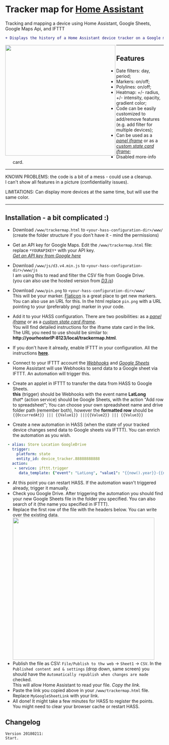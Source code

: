 # Tracker map for [Home Assistant](https://home-assistant.io)
Tracking and mapping a device using Home Assistant, Google Sheets, Google Maps Api, and IFTTT
```diff
+ Displays the history of a Home Assistant device tracker on a Google map. Uses Google Sheets as data storage.
```

<img align="left" src="https://i.imgur.com/E6yZfuf.png" height="350">

***

## Features
* Date filters: day, period;
* Markers: on/off;
* Polylines: on/off;
* Heatmap: +/- radius, +/- intensity, opacity, gradient color;
* Code can be easily customized to add/remove features (e.g. add filter for multiple devices);
* Can be used as a [*panel iframe*](https://home-assistant.io/components/panel_iframe) or as a [*custom state card iframe*](https://github.com/covrig/homeassistant-iframe-card);
* Disabled more-info card.
***
KNOWN PROBLEMS: the code is a bit of a mess - could use a cleanup. <br>I can't show all features in a picture (confidentiality issues).

LIMITATIONS: Can display more devices at the same time, but will use the same color.
***
## Installation - a bit complicated :)
* Download `/www/trackermap.html` to `<your-hass-configuration-dir>/www/` 
<br>(create the folder structure if you don't have it - mind the permissions)
* Get an API key for Google Maps. Edit the `/www/trackermap.html` file: replace `*YOURAPIKEY*` with your API key.
<br> [*Get an API key from Google here*](https://developers.google.com/maps/documentation/javascript/get-api-key)
* Download `/www/js/d3.v4.min.js` to `<your-hass-configuration-dir>/www/js`
<br>I am using this to read and filter the CSV file from Google Drive.
<br>(you can also use the hosted version from [*D3.js*](https://d3js.org))
* Download `/www/pin.png` to `<your-hass-configuration-dir>/www/` 
<br>This will be your marker. [Flaticon](https://www.flaticon.com/) is a great place to get new markers. 
<br>You can also use an URL for this. In the html replace `pin.png` with a URL pointing to your (preferably png) marker in your code.

* Add it to your HASS configuration. There are two posibilities: as a [*panel iframe*](https://home-assistant.io/components/panel_iframe) or as a [*custom state card iframe*](https://github.com/covrig/homeassistant-iframe-card). 
<br>You will find detailed instructions for the iframe state card in the link.<br>
The URL you need to use should be similar to: **http://yourhostorIP:8123/local/trackermap.html**.
* If you don't have it already, enable IFTTT in your configuration. All the instructions [**here**](https://home-assistant.io/components/ifttt/).
* Connect to your IFTTT account the *[Webhooks](https://ifttt.com/maker_webhooks)* and *[Google Sheets](https://ifttt.com/google_sheets)*
<br>Home Assistant will use Webhooks to send data to a Google sheet via IFTTT. An automation will trigger this.
* Create an applet in IFTTT to transfer the data from HASS to Google Sheets.
<br>**this** (trigger) should be Webhooks with the event name **LatLong**
<br> *that** (action service) should be Google Sheets, with the action "Add row to spreadsheet"; You can choose your own spreadsheet name and drive folder path (remember both), however the **formatted row** should be `{{OccurredAt}} ||| {{Value1}} |||{{Value2}} ||| {{Value3}}`
* Create a new automation in HASS (when the state of your tracked device changes send data to Google sheets via IFTTT). You can enrich the automation as you wish.
```yaml
 - alias: Store Location GoogleDrive
   trigger:
     platform: state
     entity_id: device_tracker.88888888888
   action:
    - service: ifttt.trigger
      data_template: {"event": "LatLong", "value1": "{{now().year}}-{{now().strftime('%m')}}-{{now().strftime('%d')}}", "value2": "{{ states.device_tracker['88888888888'].attributes.latitude }}", "value3": "{{ states.device_tracker['88888888888'].attributes.longitude }}"}
```
* At this point you can restart HASS. If the automation wasn't triggered already, trigger it manually.
* Check you Google Drive. After triggering the automation you should find your new Google Sheets file in the folder you specified. You can also search of it (the name you specified in IFTTT).
* Replace the first row of the file with the headers below. You can write over the existing data.
             <img src="https://i.imgur.com/qFc3lw5.jpg" width="450">
* Publish the file as CSV: `File/Publish to thw web` -> `Sheet1` -> `CSV`. In the `Published content and & settings` (drop down, same screen) you should have the `Automatically republish when changes are made` checked.
<br> This will allow Home Assistant to read your file. *Copy the link.*
* Paste the link you copied above in your `/www/trackermap.html` file. Replace `MyGoogleSheetLink` with your link.
* All done! It might take a few minutes for HASS to register the points.<br> You might need to clear your browser cache or restart HASS.


## Changelog
```
Version 20180211:
Start.
```


